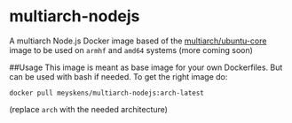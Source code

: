 # multiarch-nodejs
A multiarch Node.js Docker image based of the [multiarch/ubuntu-core](http://github.com/multiarch/ubuntu-core) image to be used on `armhf` and `amd64` systems (more coming soon)

##Usage
This image is meant as base image for your own Dockerfiles. But can be used with bash if needed.
To get the right image do:
```
docker pull meyskens/multiarch-nodejs:arch-latest
```
(replace `arch` with the needed architecture)
